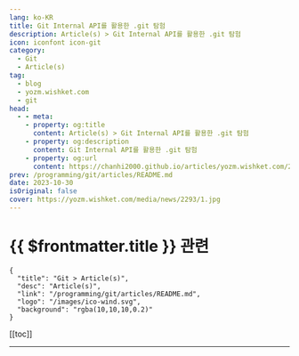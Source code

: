 ```yaml
---
lang: ko-KR
title: Git Internal API를 활용한 .git 탐험
description: Article(s) > Git Internal API를 활용한 .git 탐험
icon: iconfont icon-git
category: 
  - Git
  - Article(s)
tag: 
  - blog
  - yozm.wishket.com
  - git
head:
  - - meta:
    - property: og:title
      content: Article(s) > Git Internal API를 활용한 .git 탐험
    - property: og:description
      content: Git Internal API를 활용한 .git 탐험
    - property: og:url
      content: https://chanhi2000.github.io/articles/yozm.wishket.com/2293.html
prev: /programming/git/articles/README.md
date: 2023-10-30
isOriginal: false
cover: https://yozm.wishket.com/media/news/2293/1.jpg
---
```


# {{ $frontmatter.title }} 관련

```component VPCard
{
  "title": "Git > Article(s)",
  "desc": "Article(s)",
  "link": "/programming/git/articles/README.md",
  "logo": "/images/ico-wind.svg",
  "background": "rgba(10,10,10,0.2)"
}
```

[[toc]]

---

<SiteInfo
  name="Git Internal API를 활용한 .git 탐험 | 요즘IT"
  desc="git은 요즘 개발자분들의 필수 교양이 되어 가고 있습니다. git은 추상화가 잘 되어 있어, 제공되는 API만으로 손쉽게 버전 관리가 가능하기 때문에 이러한 인기를 얻은 게 아닌가 싶습니다. 이번 글에서는 git의 내부 동작을 일부 만들어가며 이해해 보고자 합니다. 대부분의 경우에는 이러한 깊이 없이도 유용하지만, 내부 동작을 이해하게 되면 여러 가지 최적화나 도구를 만드는 데 도움이 됩니다."
  url="https://yozm.wishket.com/magazine/detail/2293/"
  logo="https://yozm.wishket.com/static/renewal/img/global/gnb_yozmit.svg"
  preview="https://yozm.wishket.com/media/news/2293/1.jpg"/>

<!-- TODO: 작성 -->

